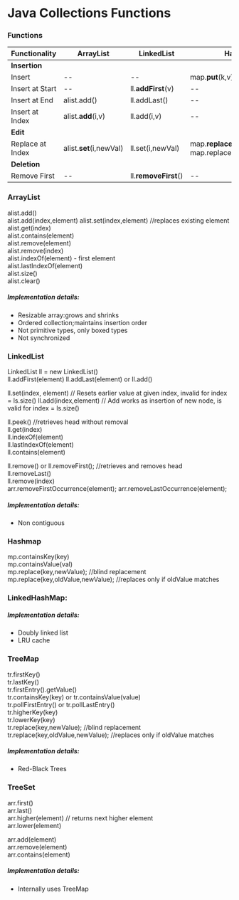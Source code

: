 # Java Collections Functions

### Functions
Functionality | ArrayList | LinkedList | HashMap | TreeMap | TreeSet |
--|--|--|--|--|--|
**Insertion**|
Insert| --| --| map.**put**(k,v)|tmap.put(k,v)|treeset.add(v)|
Insert at Start | -- | ll.**addFirst**(v)| --|--|--|
Insert at End | alist.add() | ll.addLast() | --|--|--|
Insert at Index | alist.**add**(i,v)| ll.add(i,v) | --|--|--|
**Edit**|
Replace at Index | alist.**set**(i,newVal)|ll.set(i,newVal)|map.**replace**(k,newVal);  map.replace(k,oldVal,newVal);|tmap.replace(k,newVal);  tmap.replace(k,oldVal,newVal);|--|
**Deletion**|
Remove First| --|ll.**removeFirst**()|--|tmap.**pollFirstEntry**()|tset.**pollFirst**()|



### ArrayList
alist.add()  
alist.add(index,element) 
alist.set(index,element) //replaces existing element  
alist.get(index)  
alist.contains(element)  
alist.remove(element)  
alist.remove(index)  
alist.indexOf(element) - first element  
alist.lastIndexOf(element)  
alist.size()  
alist.clear()  

##### Implementation details:
* Resizable array:grows and shrinks
* Ordered collection;maintains insertion order
* Not primitive types, only boxed types
* Not synchronized

### LinkedList
LinkedList<String> ll = new LinkedList<String>()  
ll.addFirst(element) 
ll.addLast(element) or ll.add()    
  
ll.set(index, element)  // Resets earlier value at given index, invalid for index = ls.size()
ll.add(index,element)   // Add works as insertion of new node, is valid for index = ls.size()
  
ll.peek() //retrieves head without removal    
ll.get(index)  
ll.indexOf(element)  
ll.lastIndexOf(element)  
ll.contains(element)  

ll.remove() or ll.removeFirst(); //retrieves and removes head  
ll.removeLast()  
ll.remove(index)  
arr.removeFirstOccurrence(element);
arr.removeLastOccurrence(element);

##### Implementation details:
* Non contiguous

### Hashmap
mp.containsKey(key)  
mp.containsValue(val)  
mp.replace(key,newValue); //blind replacement  
mp.replace(key,oldValue,newValue); //replaces only if oldValue matches  

### LinkedHashMap: 
##### Implementation details:
* Doubly linked list
* LRU cache

### TreeMap 
tr.firstKey()  
tr.lastKey()  
tr.firstEntry().getValue()  
tr.containsKey(key) or tr.containsValue(value)  
tr.pollFirstEntry() or tr.pollLastEntry()  
tr.higherKey(key)  
tr.lowerKey(key)  
tr.replace(key,newValue); //blind replacement  
tr.replace(key,oldValue,newValue); //replaces only if oldValue matches  

##### Implementation details:
* Red-Black Trees

### TreeSet
arr.first()  
arr.last()  
arr.higher(element) // returns next higher element  
arr.lower(element)  

arr.add(element)  
arr.remove(element)  
arr.contains(element)  

##### Implementation details:
* Internally uses TreeMap  
